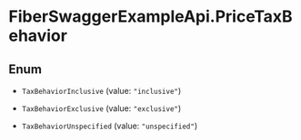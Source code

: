 # FiberSwaggerExampleApi.PriceTaxBehavior

## Enum


* `TaxBehaviorInclusive` (value: `"inclusive"`)

* `TaxBehaviorExclusive` (value: `"exclusive"`)

* `TaxBehaviorUnspecified` (value: `"unspecified"`)


